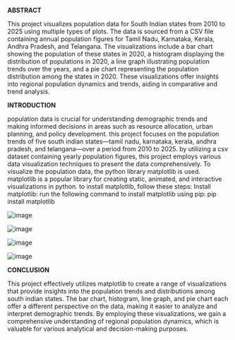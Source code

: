 **ABSTRACT**

This project visualizes population data for South Indian states from 2010 to 2025 using multiple types of plots. 
The data is sourced from a CSV file containing annual population figures for Tamil Nadu, Karnataka, Kerala, Andhra Pradesh, and Telangana. 
The visualizations include a bar chart showing the population of these states in 2020, a histogram displaying the distribution of populations in 2020,
a line graph illustrating population trends over the years, and a pie chart representing the population distribution among the states in 2020. 
These visualizations offer insights into regional population dynamics and trends, aiding in comparative and trend analysis.


**INTRODUCTION**

population data is crucial for understanding demographic trends and making informed decisions in areas such as resource allocation, urban planning, and policy development. this project focuses on the population trends of five south indian states—tamil nadu, karnataka, kerala, andhra pradesh, and telangana—over a period from 2010 to 2025. by utilizing a csv dataset containing yearly population figures, this project employs various data visualization techniques to present the data comprehensively.
To visualize the population data, the python library matplotlib is used. matplotlib is a popular library for creating static, animated, and interactive visualizations in python. to install matplotlib, follow these steps:
Install matplotlib: run the following command to install matplotlib using pip:
pip install matplotlib

![image](https://github.com/user-attachments/assets/65165f80-d739-42fc-a871-4c4811c6e1b7)


![image](https://github.com/user-attachments/assets/feff098f-853b-4006-b7df-e72856d6226b)

![image](https://github.com/user-attachments/assets/01b2e592-bd43-4f47-b081-df70b981a29c)

![image](https://github.com/user-attachments/assets/9c08bd59-56ac-491a-aa11-6321249e2832)

**CONCLUSION**

This project effectively utilizes matplotlib to create a range of visualizations that provide insights into the population trends and distributions among south indian states. The bar chart, histogram, line graph, and pie chart each offer a different perspective on the data, making it easier to analyze and interpret demographic trends. By employing these visualizations, we gain a comprehensive understanding of regional population dynamics, which is valuable for various analytical and decision-making purposes.

